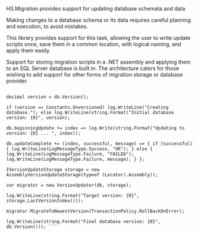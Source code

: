 HS.Migration provides support for updating database schemata and data

Making changes to a database schema or its data requires careful planning and execution, to avoid mistakes.

This library provides support for this task, allowing the user to write update scripts once, save them in a common location, with logical naming, and apply them easily.

Support for storing migration scripts in a .NET assembly and applying them to an SQL Server database is built in. The architecture caters for those wishing to add support for other forms of migration storage or database provider.

``` var db = new SqlVersionedDb(connection);

decimal version = db.Version();

if (version == Constants.Unversioned) log.WriteLine("Creating database."); else log.WriteLine(string.Format("Initial database version: {0}", version);

db.beginningUpdate += index => log.Write(string.Format("Updating to version: {0} ... ", index));

db.updateComplete += (index, successful, message) => { if (successful) { log.WriteLine(LogMessageType.Success, "OK"); } else { log.WriteLine(LogMessageType.Failure, "FAILED"); log.WriteLine(LogMessageType.Failure, message); } };

IVersionUpdateStorage storage = new AssemblyVersionUpdateStorage(typeof (Locator).Assembly));

var migrator = new VersionUpdater(db, storage);

log.WriteLine(string.Format("Target version: {0}", storage.LastVersionIndex()));

migrator.MigrateToNewestVersion(TransactionPolicy.RollBackOnError);

log.WriteLine(string.Format("Final database version: {0}", db.Version())); ```
